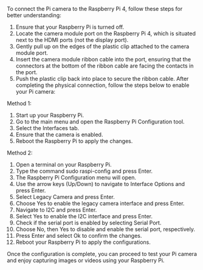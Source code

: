 To connect the Pi camera to the Raspberry Pi 4, follow these steps for better understanding:

1. Ensure that your Raspberry Pi is turned off.
2. Locate the camera module port on the Raspberry Pi 4, which is situated next to the HDMI ports (not the display port).
3. Gently pull up on the edges of the plastic clip attached to the camera module port.
4. Insert the camera module ribbon cable into the port, ensuring that the connectors at the bottom of the ribbon cable are facing the contacts in the port.
5. Push the plastic clip back into place to secure the ribbon cable.
After completing the physical connection, follow the steps below to enable your Pi camera:

Method 1:

1. Start up your Raspberry Pi.
2. Go to the main menu and open the Raspberry Pi Configuration tool.
3. Select the Interfaces tab.
4. Ensure that the camera is enabled.
5. Reboot the Raspberry Pi to apply the changes.

Method 2:

1. Open a terminal on your Raspberry Pi.
2. Type the command sudo raspi-config and press Enter.
3. The Raspberry Pi Configuration menu will open.
4. Use the arrow keys (Up/Down) to navigate to Interface Options and press Enter.
5. Select Legacy Camera and press Enter.
6. Choose Yes to enable the legacy camera interface and press Enter.
7. Navigate to I2C and press Enter.
8. Select Yes to enable the I2C interface and press Enter.
9. Check if the serial port is enabled by selecting Serial Port.
10. Choose No, then Yes to disable and enable the serial port, respectively.
11. Press Enter and select Ok to confirm the changes.
12. Reboot your Raspberry Pi to apply the configurations.


Once the configuration is complete, you can proceed to test your Pi camera and enjoy capturing images or videos using your Raspberry Pi.